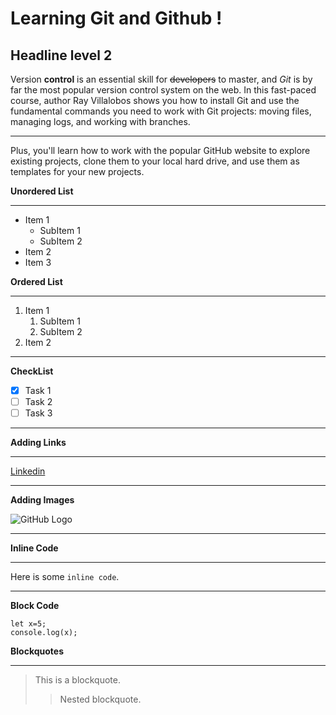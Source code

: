 # Learning Git and Github  !
## Headline level 2

Version **control** is an essential skill for ~~developers~~ to master, and _Git_ is by far the most popular version control system on the web. In this fast-paced course, author Ray Villalobos shows you how to install Git and use the fundamental commands you need to work with Git projects: moving files, managing logs, and working with branches.
***
Plus, you'll learn how to work with the popular GitHub website to explore existing projects, clone them to your local hard drive, and use them as templates for your new projects.


**Unordered List**
***
- Item 1
    - SubItem 1
    - SubItem 2
- Item 2
- Item 3

**Ordered List**
***
1. Item 1
    1. SubItem 1
    2. SubItem 2
3. Item 2

***
**CheckList**
- [x] Task 1
- [ ] Task 2
- [ ] Task 3

***
**Adding Links**
***
[Linkedin](https://linkedin.com)
***
**Adding Images**


![GitHub Logo](https://github.githubassets.com/images/modules/logos_page/GitHub-Mark.png)


***
**Inline Code**
***
Here is some `inline code`.

***
**Block Code**
```
let x=5;
console.log(x);
```

**Blockquotes**
***
> This is a blockquote.
>> Nested blockquote.





  
